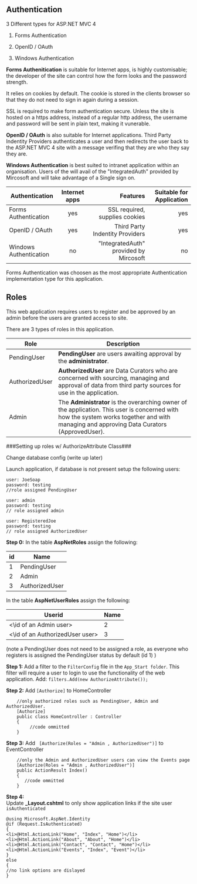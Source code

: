 ## Authentication ##

3 Different types for ASP.NET MVC 4

1. Forms Authentication

2. OpenID / OAuth

3. Windows Authentication


**Forms Authenitication** is suitable for Internet apps, is highly customisable; the developer of the site can control how the form looks and the password strength.

It relies on cookies by default. The cookie is stored in the clients browser so that they do not need to sign in again during a session.

SSL is required to make form authentication secure. Unless the site is hosted on a https address, instead of a regular http address, the username and password will be sent in plain text, making it vunerable.

**OpenID / OAuth** is also suitable for Internet applications. Third Party Indentity Providers authenticates a user and then redirects the user back to the ASP.NET MVC 4 site with a message verifing that they are who they say they are.

**Windows Authentication** is best suited to intranet application within an organisation. Users of the will avail of the "IntegratedAuth" provided by Mircosoft and will take advantage of a Single sign on.


| Authentication         | Internet apps | Features  | Suitable for Application |
| ---------------------- |:-------------:| -----:|  -----:
| Forms Authentication   | yes		 | SSL required, supplies cookies |  yes
| OpenID / OAuth         | yes	  		 |  Third Party Indentity Providers  |  yes
| Windows Authentication | no  			 |   "IntegratedAuth" provided by Mircosoft  |no


Forms Authentication  was choosen as the most appropriate Authentication implementation type for this application.

## Roles ##

This web application requires users to register and be approved by an admin before the users are granted access to site.

There are 3 types of roles in this application.

Role 		| Description 
---- 	| --- 
PendingUser | **PendingUser** are users awaiting approval by the **administrator**. |
AuthorizedUser | **AuthorizedUser** are Data Curators who are concerned with sourcing, managing and approval of data from third party sources for use in the application.
Admin | The **Administrator** is the overarching owner of the application. This user is concerned with how the system works together and with managing and approving Data Curators (ApprovedUser).





###Setting up roles w/ AuthorizeAttribute Class###

Change database config (write up later)

Launch application, if database is not present setup the following users:

	user: JoeSoap
	password: testing
	//role assigned PendingUser 

	user: admin
    password: testing
	// role assigned admin

	user: RegisteredJoe
	password: testing
	// role assigned AuthorizedUser

**Step 0:**
In the table **AspNetRoles** assign the following:

id		| Name |
---- 	| --- 
1 | PendingUser|
2| Admin|
3 | AuthorizedUser|

In the table **AspNetUserRoles** assign the following:

Userid							| Name |
---- 							| --- 
<\id of an Admin user\> 		| 2	|
<\id of an AuthorizedUser user\>| 3	|

(note a PendingUser does not need to be assigned a role, as everyone who registers is assigned the PendingUser status by default (id 1) )


**Step 1:**
Add a filter to the `FilterConfig` file in the `App_Start folder`. 
This filter will require a user to login to use the functionality of the web application.
Add: `filters.Add(new AuthorizeAttribute());`

**Step 2:**
Add  `[Authorize]` to HomeController

 		//only authorized roles such as PendingUser, Admin and AuthorizedUser.
		[Authorize]
		public class HomeController : Controller
		{
			 //code ommitted
		}

**Step 3:**
Add  ` [Authorize(Roles = "Admin , AuthorizedUser")]` to EventController
		

		//only the Admin and AuthorizedUser users can view the Events page
        [Authorize(Roles = "Admin , AuthorizedUser")]
        public ActionResult Index()
        {
           //code ommitted
        }

		
**Step 4:**  
Update **_Layout.cshtml** to only show application links if the site user `isAuthenticated`
		
    @using Microsoft.AspNet.Identity
    @if (Request.IsAuthenticated)
    {
    <li>@Html.ActionLink("Home", "Index", "Home")</li>
    <li>@Html.ActionLink("About", "About", "Home")</li>
    <li>@Html.ActionLink("Contact", "Contact", "Home")</li>
    <li>@Html.ActionLink("Events", "Index", "Event")</li>
    }
    else
    {
    //no link options are dislayed
    }


